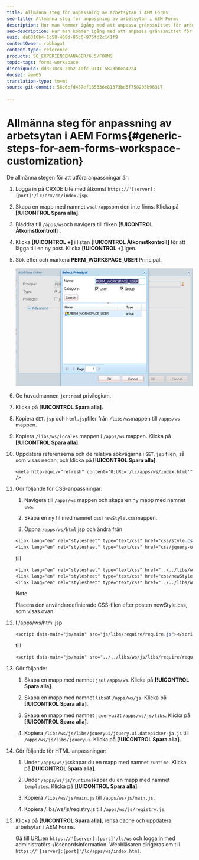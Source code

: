 ```yaml
---
title: Allmänna steg för anpassning av arbetsytan i AEM Forms
seo-title: Allmänna steg för anpassning av arbetsytan i AEM Forms
description: Hur man kommer igång med att anpassa gränssnittet för arbetsytan i AEM Forms.
seo-description: Hur man kommer igång med att anpassa gränssnittet för arbetsytan i AEM Forms.
uuid: da6310b4-1c58-468d-85c6-975fd2c141f9
contentOwner: robhagat
content-type: reference
products: SG_EXPERIENCEMANAGER/6.5/FORMS
topic-tags: forms-workspace
discoiquuid: dd3218c4-2bb2-40fc-9141-5823b0ea4224
docset: aem65
translation-type: tm+mt
source-git-commit: 56c6cfd437ef185336e81373bd5f758205b96317

---
```



# Allmänna steg för anpassning av arbetsytan i AEM Forms{#generic-steps-for-aem-forms-workspace-customization}

De allmänna stegen för att utföra anpassningar är:

1. Logga in på CRXDE Lite med åtkomst `https://'[server]:[port]'/lc/crx/de/index.jsp`.
1. Skapa en mapp med namnet `ws`at `/apps`om den inte finns. Klicka på **[!UICONTROL Spara alla]**.
1. Bläddra till `/apps/ws`och navigera till fliken **[!UICONTROL Åtkomstkontroll]** .
1. Klicka **[!UICONTROL +]** i listan **[!UICONTROL Åtkomstkontroll]** för att lägga till en ny post. Klicka **[!UICONTROL +]** igen.
1. Sök efter och markera **PERM_WORKSPACE_USER** Principal.

   ![Välj PERM_WORKSPACE_USER som en del av de allmänna stegen för att anpassa HTML-arbetsytan](assets/perm_workspace_user.png)

1. Ge huvudmannen `jcr:read` privilegium.
1. Klicka på **[!UICONTROL Spara alla]**.
1. Kopiera `GET.jsp` och `html.jsp`filer från `/libs/ws`mappen till `/apps/ws` mappen.
1. Kopiera `/libs/ws/locales` mappen i `/apps/ws` mappen. Klicka på **[!UICONTROL Spara alla]**.
1. Uppdatera referenserna och de relativa sökvägarna i `GET.jsp` filen, så som visas nedan, och klicka på **[!UICONTROL Spara alla]**.

   ```
   <meta http-equiv="refresh" content="0;URL='/lc/apps/ws/index.html'" />
   ```

1. Gör följande för CSS-anpassningar:

   1. Navigera till `/apps/ws` mappen och skapa en ny mapp med namnet `css`.

   1. Skapa en ny fil med namnet `css`i `newStyle.css`mappen.

   1. Öppna `/apps/ws/html`.jsp och ändra från

   ```css
   <link lang="en" rel="stylesheet" type="text/css" href="css/style.css" />
   <link lang="en" rel="stylesheet" type="text/css" href="css/jquery-ui.css"/>
   ```

   till

   ```css
   <link lang="en" rel="stylesheet" type="text/css" href="../../libs/ws/css/style.css" />
   <link lang="en" rel="stylesheet" type="text/css" href="css/newStyle.css" />
   <link lang="en" rel="stylesheet" type="text/css" href="../../libs/ws/css/jquery-ui.css"/>
   ```

   >[!NOTE]
   >
   >Placera den användardefinierade CSS-filen efter posten newStyle.css, som visas ovan.

1. I /apps/ws/html.jsp

   ```css
   <script data-main="js/main" src="js/libs/require/require.js"></script>
   ```

   till

   ```css
   <script data-main="js/main" src="../../libs/ws/js/libs/require/require.js"></script>
   ```

1. Gör följande:

   1. Skapa en mapp med namnet `js`at `/apps/ws`. Klicka på **[!UICONTROL Spara alla]**.

   1. Skapa en mapp med namnet `libs`at `/apps/ws/js`. Klicka på **[!UICONTROL Spara alla]**.

   1. Skapa en mapp med namnet `jqueryui`at `/apps/ws/js/libs`. Klicka på **[!UICONTROL Spara alla]**.

   1. Kopiera `/libs/ws/js/libs/jqueryui/jquery.ui.datepicker-ja.js` till `/apps/ws/js/libs/jqueryui`. Klicka på **[!UICONTROL Spara alla]**.

1. Gör följande för HTML-anpassningar:

   1. Under `/apps/ws/js`skapar du en mapp med namnet `runtime`. Klicka på **[!UICONTROL Spara alla]**.

   1. Under `/apps/ws/js/runtime`skapar du en mapp med namnet `templates`. Klicka på **[!UICONTROL Spara alla]**.

   1. Kopiera `/libs/ws/js/main.js` till `/apps/ws/js/main.js`.

   1. Kopiera /libs/ws/js/registry.js till `/apps/ws/js/registry.js`.

1. Klicka på **[!UICONTROL Spara alla]**, rensa cache och uppdatera arbetsytan i AEM Forms.

   Gå till URL:en `https://'[server]:[port]'/lc/ws` och logga in med administratörs-/lösenordsinformation. Webbläsaren dirigeras om till `https://'[server]:[port]'/lc/apps/ws/index.html`.
